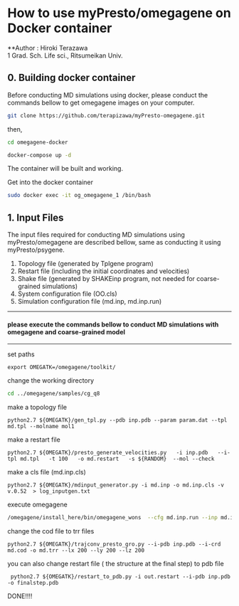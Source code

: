 # How to use myPresto/omegagene on Docker container

**Author : Hiroki Terazawa
<br>
1 Grad. Sch. Life sci., Ritsumeikan Univ.
<br>


## 0. Building docker container

Before conducting MD simulations using docker, please conduct the commands bellow to get omegagene images on your computer.

```sh
git clone https://github.com/terapizawa/myPresto-omegagene.git
```
then,

```sh
cd omegagene-docker
```
```sh
docker-compose up -d
```
The container will be built and working.

Get into the docker container

```sh
sudo docker exec -it og_omegagene_1 /bin/bash
```

## 1. Input Files

The input files required for conducting MD simulations using myPresto/omegagene are described bellow, same as conducting it using myPresto/psygene.

1. Topology file (generated by Tplgene program)
2. Restart file (including the initial coordinates and velocities)
3. Shake file (generated by SHAKEinp program, not needed for coarse-grained simulations)
4. System configuration file (OO.cls)
5. Simulation configuration file (md.inp, md.inp.run)

___
#### please execute the commands bellow to conduct MD simulations with omegagene and coarse-grained model
___

set  paths

```
export OMEGATK=/omegagene/toolkit/
```
change the working directory
```sh
cd ../omegagene/samples/cg_q8
```
make a topology file
```
python2.7 ${OMEGATK}/gen_tpl.py --pdb inp.pdb --param param.dat --tpl md.tpl --molname mol1
```
make a restart file
```
python2.7 ${OMEGATK}/presto_generate_velocities.py   -i inp.pdb   --i-tpl md.tpl   -t 100   -o md.restart   -s ${RANDOM}  --mol --check
```
make a cls file (md.inp.cls)
```
python2.7 ${OMEGATK}/mdinput_generator.py -i md.inp -o md.inp.cls -v v.0.52  > log_inputgen.txt
```
execute omegagene
```sh
/omegagene/install_here/bin/omegagene_wons  --cfg md.inp.run --inp md.inp.cls > md.out
```

change the cod file to trr files

```
python2.7 ${OMEGATK}/trajconv_presto_gro.py --i-pdb inp.pdb --i-crd md.cod -o md.trr --lx 200 --ly 200 --lz 200
```

you can also change restart file ( the structure at the final step) to pdb file
```
 python2.7 ${OMEGATK}/restart_to_pdb.py -i out.restart --i-pdb inp.pdb -o finalstep.pdb
```


DONE!!!!
